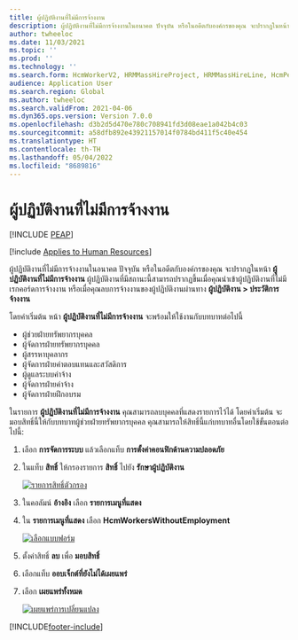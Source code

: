 ```yaml
---
title: ผู้ปฏิบัติงานที่ไม่มีการจ้างงาน
description: ผู้ปฏิบัติงานที่ไม่มีการจ้างงานในอนาคต ปัจจุบัน หรือในอดีตกับองค์กรของคุณ จะปรากฏในหน้าผู้ปฏิบัติงานที่ไม่มีการจ้างงาน
author: twheeloc
ms.date: 11/03/2021
ms.topic: ''
ms.prod: ''
ms.technology: ''
ms.search.form: HcmWorkerV2, HRMMassHireProject, HRMMassHireLine, HcmPersonnelManagementWorkspace
audience: Application User
ms.search.region: Global
ms.author: twheeloc
ms.search.validFrom: 2021-04-06
ms.dyn365.ops.version: Version 7.0.0
ms.openlocfilehash: d3b2d5d470e780c708941fd3d08eae1a042b4c03
ms.sourcegitcommit: a58dfb892e43921157014f0784bd411f5c40e454
ms.translationtype: HT
ms.contentlocale: th-TH
ms.lasthandoff: 05/04/2022
ms.locfileid: "8689816"
---
```

# <a name="workers-without-employment"></a>ผู้ปฏิบัติงานที่ไม่มีการจ้างงาน


[!INCLUDE [PEAP](../includes/peap-1.md)]

[!include [Applies to Human Resources](../includes/applies-to-hr.md)]

ผู้ปฏิบัติงานที่ไม่มีการจ้างงานในอนาคต ปัจจุบัน หรือในอดีตกับองค์กรของคุณ จะปรากฏในหน้า **ผู้ปฏิบัติงานที่ไม่มีการจ้างงาน** ผู้ปฏิบัติงานที่มีสถานะนี้สามารถปรากฏขึ้นเมื่อคุณนําเข้าผู้ปฏิบัติงานที่ไม่มีเรกคอร์ดการจ้างงาน หรือเมื่อคุณลบการจ้างงานของผู้ปฏิบัติงานผ่านทาง **ผู้ปฏิบัติงาน \> ประวัติการจ้างงาน**

โดยค่าเริ่มต้น หน้า **ผู้ปฏิบัติงานที่ไม่มีการจ้างงาน** จะพร้อมให้ใช้งานกับบทบาทต่อไปนี้

- ผู้ช่วยฝ่ายทรัพยากรบุคคล
- ผู้จัดการฝ่ายทรัพยากรบุคคล
- ผู้สรรหาบุคลากร
- ผู้จัดการฝ่ายค่าตอบแทนและสวัสดิการ
- ผู้ดูแลระบบค่าจ้าง
- ผู้จัดการฝ่ายค่าจ้าง
- ผู้จัดการฝ่ายฝึกอบรม

ในรายการ **ผู้ปฏิบัติงานที่ไม่มีการจ้างงาน** คุณสามารถลบบุคคลที่แสดงรายการไว้ได้ โดยค่าเริ่มต้น จะมอบสิทธิ์นี้ให้กับบทบาทผู้ช่วยฝ่ายทรัพยากรบุคคล คุณสามารถให้สิทธิ์นี้แก่บทบาทอื่นโดยใช้ขั้นตอนต่อไปนี้:

1. เลือก **การจัดการระบบ** แล้วเลือกแท็บ **การตั้งค่าคอนฟิกด้านความปลอดภัย**

2. ในแท็บ **สิทธิ์** ให้กรองรายการ **สิทธิ์** ไปยัง **รักษาผู้ปฏิบัติงาน**

   [![รายการสิทธิ์ตัวกรอง](./media/hr-personnel-workers-without-employment-filter.png)](./media/hr-personnel-workers-without-employment-filter.png)

3. ในคอลัมน์ **อ้างอิง** เลือก **รายการเมนูที่แสดง**

4. ใน **รายการเมนูที่แสดง** เลือก **HcmWorkersWithoutEmployment**

   [![เลือกแบบฟอร์ม](./media/hr-personnel-workers-without-employment-select.png)](./media/hr-personnel-workers-without-employment-select.png)

5. ตั้งค่าสิทธิ์ **ลบ** เพื่อ **มอบสิทธิ์**

6. เลือกแท็บ **ออบเจ็กต์ที่ยังไม่ได้เผยแพร่**

7. เลือก **เผยแพร่ทั้งหมด**

   [![เผยแพร่การเปลี่ยนแปลง](./media/hr-personnel-workers-without-employment-publish.png)](./media/hr-personnel-workers-without-employment-publish.png)

[!INCLUDE[footer-include](../includes/footer-banner.md)]
